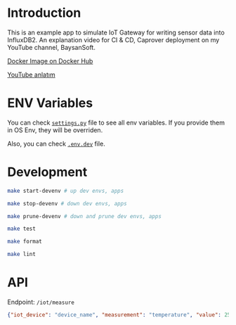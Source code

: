 # Introduction

This is an example app to simulate IoT Gateway for writing sensor data into InfluxDB2. An explanation video for CI & CD, Caprover deployment on my YouTube channel, BaysanSoft.

[Docker Image on Docker Hub](https://hub.docker.com/r/mebaysan/iot-gw)

[YouTube anlatım](https://youtu.be/U45_M-uFRBo)

# ENV Variables

You can check [`settings.py`](src/settings.py) file to see all env variables. If you provide them in OS Env, they will be overriden.

Also, you can check [`.env.dev`](src/settings.py) file.


# Development

```bash
make start-devenv # up dev envs, apps

make stop-devenv # down dev envs, apps

make prune-devenv # down and prune dev envs, apps

make test

make format

make lint
```

# API

Endpoint: `/iot/measure`

```json
{"iot_device": "device_name", "measurement": "temperature", "value": 25.7}
```
